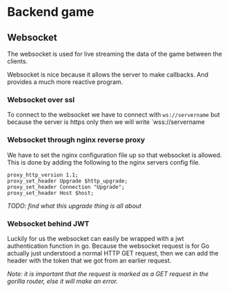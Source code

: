# Backend game

## Websocket

The websocket is used for live streaming the data of the game between the clients.

Websocket is nice because it allows the server to make callbacks. And provides a much more reactive program.

### Websocket over ssl

To connect to the websocket we have to connect with `ws://servername` but because the server is https only then we will write `wss://servername

### Websocket through nginx reverse proxy

We have to set the nginx configuration file up so that websocket is allowed. This is done by adding the following to  the nginx servers config file.
```
proxy_http_version 1.1;
proxy_set_header Upgrade $http_upgrade;
proxy_set_header Connection "Upgrade";
proxy_set_header Host $host;
```

_TODO: find what this upgrade thing is all about_

### Websocket behind JWT

Luckily for us the websocket can easily be wrapped with a jwt authentication function in go. Because the websocket request is for Go actually just understood a normal HTTP GET request, then we can add the header with the token that we got from an earlier request.

_Note: it is important that the request is marked as a GET request in the gorilla router, else it will make an error._